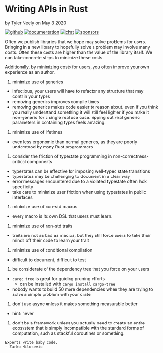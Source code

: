 # Writing APIs in Rust

by Tyler Neely on May 3 2020

[![github](https://img.shields.io/github/stars/spacejam/sled.svg?style=social)](https://github.com/spacejam/sled)
[![documentation](https://docs.rs/sled/badge.svg)](https://docs.rs/sled)
[![chat](https://img.shields.io/discord/509773073294295082.svg?logo=discord)](https://discord.gg/Z6VsXds)
[![sponsors](https://img.shields.io/opencollective/backers/sled)](https://github.com/sponsors/spacejam)

Often we publish libraries that we hope may solve problems for users. Bringing
in a new library to hopefully solve a problem may involve many costs. Often
these costs are higher than the value of the library itself. We can take
concrete steps to minimize these costs.

Additionally, by minimizing costs for users, you often improve your own experience as an author.

1. minimize use of generics
  * infectious, your users will have to refactor any structure that may contain your types
  * removing generics improves compile times
  * removing generics makes code easier to reason about. even if you think you
    really understand something it will still feel lighter if you make it
    non-generic for a single real use case. ripping out viral generic parameters
    in containing types feels amazing.
1. minimize use of lifetimes
  * even less ergonomic than normal generics, as they are poorly understood by many Rust programmers
1. consider the friction of typestate programming in non-correctness-critical components
  * typestates can be effective for imposing well-typed state transitions
  * typestates may be challenging to document in a clear way
  * error messages encountered due to a violated typestate often lack specificity
  * take care to minimize user friction when using typestates in public interfaces
1. minimize use of non-std macros
  * every macro is its own DSL that users must learn.
1. minimize use of non-std traits
  * traits are not as bad as macros, but they still force users to take their minds off their code to learn your trait
1. minimize use of conditional compilation
  * difficult to document, difficult to test
1. be considerate of the dependency tree that you force on your users
  * `cargo tree` is great for guiding pruning efforts
    * can be installed with `cargo install cargo-tree`
  * nobody wants to build 50 more dependencies when they are trying to solve a simple problem with your crate
1. don't use async unless it makes something measurable better
  * hint: never
1. don't be a framework unless you actually need to create an entire ecosystem
  that is simply incompatible with the standard forms of computation, such as
  stackful coroutines or something.

```
Experts write baby code.
- Zarko Milosevic
```
